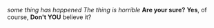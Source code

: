 *some thing has happened*
_The thing is horrible_
**Are your sure?**
__Yes__, of course, **Don't YOU** believe it?
